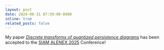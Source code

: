 ```yaml
---
layout: post
date: 2024-08-31 07:59:00-0400
inline: true
related_posts: false
---
```

My paper [*Discrete transforms of quantized persistence diagrams*](https://epubs.siam.org/doi/10.1137/1.9781611978339.6) has been accepted to the [SIAM ALENEX 2025](https://www.siam.org/conferences-events/siam-conferences/alenex25/) Conference!